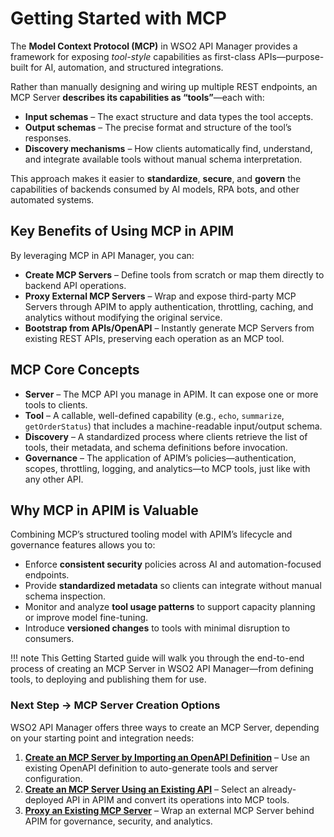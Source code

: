 # Getting Started with MCP

The **Model Context Protocol (MCP)** in WSO2 API Manager provides a framework for exposing *tool-style* capabilities as first-class APIs—purpose-built for AI, automation, and structured integrations.

Rather than manually designing and wiring up multiple REST endpoints, an MCP Server **describes its capabilities as “tools”**—each with:

* **Input schemas** – The exact structure and data types the tool accepts.
* **Output schemas** – The precise format and structure of the tool’s responses.
* **Discovery mechanisms** – How clients automatically find, understand, and integrate available tools without manual schema interpretation.

This approach makes it easier to **standardize**, **secure**, and **govern** the capabilities of backends consumed by AI models, RPA bots, and other automated systems.

## Key Benefits of Using MCP in APIM

By leveraging MCP in API Manager, you can:

* **Create MCP Servers** – Define tools from scratch or map them directly to backend API operations.
* **Proxy External MCP Servers** – Wrap and expose third-party MCP Servers through APIM to apply authentication, throttling, caching, and analytics without modifying the original service.
* **Bootstrap from APIs/OpenAPI** – Instantly generate MCP Servers from existing REST APIs, preserving each operation as an MCP tool.

## MCP Core Concepts

* **Server** – The MCP API you manage in APIM. It can expose one or more tools to clients.
* **Tool** – A callable, well-defined capability (e.g., `echo`, `summarize`, `getOrderStatus`) that includes a machine-readable input/output schema.
* **Discovery** – A standardized process where clients retrieve the list of tools, their metadata, and schema definitions before invocation.
* **Governance** – The application of APIM’s policies—authentication, scopes, throttling, logging, and analytics—to MCP tools, just like with any other API.

## Why MCP in APIM is Valuable

Combining MCP’s structured tooling model with APIM’s lifecycle and governance features allows you to:

* Enforce **consistent security** policies across AI and automation-focused endpoints.
* Provide **standardized metadata** so clients can integrate without manual schema inspection.
* Monitor and analyze **tool usage patterns** to support capacity planning or improve model fine-tuning.
* Introduce **versioned changes** to tools with minimal disruption to consumers.

!!! note
This Getting Started guide will walk you through the end-to-end process of creating an MCP Server in WSO2 API Manager—from defining tools, to deploying and publishing them for use.

### Next Step → MCP Server Creation Options

WSO2 API Manager offers three ways to create an MCP Server, depending on your starting point and integration needs:

1. **[Create an MCP Server by Importing an OpenAPI Definition](./create-from-openapi.md)** – Use an existing OpenAPI definition to auto-generate tools and server configuration.
2. **[Create an MCP Server Using an Existing API](./create-from-api.md)** – Select an already-deployed API in APIM and convert its operations into MCP tools.
3. **[Proxy an Existing MCP Server](./create-from-mcp-server.md)** – Wrap an external MCP Server behind APIM for governance, security, and analytics.